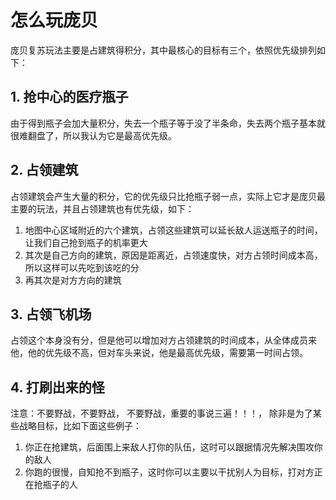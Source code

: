 # 怎么玩庞贝

庞贝复苏玩法主要是占建筑得积分，其中最核心的目标有三个，依照优先级排列如下：

## 1. 抢中心的医疗瓶子

由于得到瓶子会加大量积分，失去一个瓶子等于没了半条命，失去两个瓶子基本就很难翻盘了，所以我认为它是最高优先级。

## 2. 占领建筑

占领建筑会产生大量的积分，它的优先级只比抢瓶子弱一点，实际上它才是庞贝最主要的玩法，并且占领建筑也有优先级，如下：

  1. 地图中心区域附近的六个建筑，占领这些建筑可以延长敌人运送瓶子的时间，让我们自己抢到瓶子的机率更大
  2. 其次是自己方向的建筑，原因是距离近，占领速度快，对方占领时间成本高，所以这样可以先吃到该吃的分
  3. 再其次是对方方向的建筑

## 3. 占领飞机场

占领这个本身没有分，但是他可以增加对方占领建筑的时间成本，从全体成员来他，他的优先级不高，但对车头来说，他是最高优先级，需要第一时间占领。

## 4. 打刷出来的怪

注意：不要野战，不要野战， 不要野战，重要的事说三遍！！！， 除非是为了某些战略目标，比如下面这些例子：

1.  你正在抢建筑，后面围上来敌人打你的队伍，这时可以跟据情况先解决围攻你的敌人
2.  你跑的很慢，自知抢不到瓶子，这时你可以主要以干扰别人为目标，打对方正在抢瓶子的人